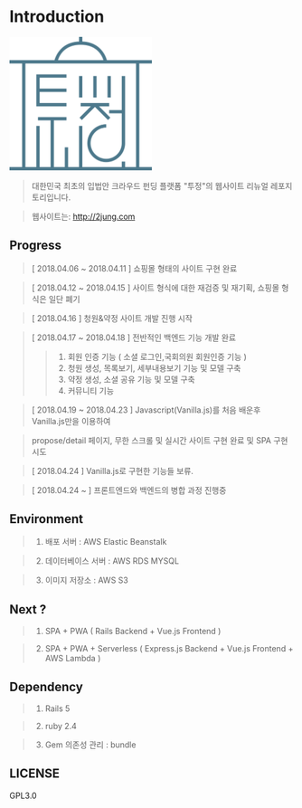 # Introduction
<img width="50%" height="10%" src="/tojung_green.png"></img>

> 대한민국 최초의 입법안 크라우드 펀딩 플랫폼 "투정"의 웹사이트 리뉴얼 레포지토리입니다.

> 웹사이트는: http://2jung.com

## Progress 
> [ 2018.04.06 ~ 2018.04.11 ] 쇼핑몰 형태의 사이트 구현 완료

> [ 2018.04.12 ~ 2018.04.15 ] 사이트 형식에 대한 재검증 및 재기획, 쇼핑몰 형식은 일단 폐기

> [ 2018.04.16 ] 청원&약정 사이트 개발 진행 시작 

> [ 2018.04.17 ~ 2018.04.18 ] 전반적인 백엔드 기능 개발 완료
>> 1. 회원 인증 기능 ( 소셜 로그인,국회의원 회원인증 기능 )
>> 2. 청원 생성, 목록보기, 세부내용보기 기능 및 모델 구축
>> 3. 약정 생성, 소셜 공유 기능 및 모델 구축
>> 4. 커뮤니티 기능

> [ 2018.04.19 ~ 2018.04.23 ] Javascript(Vanilla.js)를 처음 배운후 Vanilla.js만을 이용하여 

> propose/detail 페이지, 무한 스크롤 및 실시간 사이트 구현 완료 및 SPA 구현 시도

> [ 2018.04.24 ] Vanilla.js로 구현한 기능들 보류.

> [ 2018.04.24 ~ ] 프론트엔드와 백엔드의 병합 과정 진행중

## Environment

> 1. 배포 서버 : AWS Elastic Beanstalk 

> 2. 데이터베이스 서버 : AWS RDS MYSQL 

> 3. 이미지 저장소 : AWS S3 

## Next ? 
> 1. SPA + PWA ( Rails Backend + Vue.js Frontend )

> 2. SPA + PWA + Serverless ( Express.js Backend + Vue.js Frontend + AWS Lambda  )

## Dependency
> 1. Rails 5

> 2. ruby 2.4

> 3. Gem 의존성 관리 : bundle

## LICENSE 
GPL3.0
